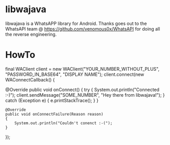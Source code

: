 libwajava
=================

libwajava is a WhatsAPP library for Android.
Thanks goes out to the WhatsAPI team @ https://github.com/venomous0x/WhatsAPI for doing all the reverse engineering.

HowTo
=================

final WAClient client = new WAClient("YOUR_NUMBER_WITHOUT_PLUS", "PASSWORD_IN_BASE64", "DISPLAY NAME");
client.connect(new WAConnectCallback()
{

  @Override
	public void onConnect()
	{
		try
		{
			System.out.println("Connected :-)");
			client.sendMessage("SOME_NUMBER", "Hey there from libwajava!");
		}
		catch (Exception e)
		{
			e.printStackTrace();
		}
	}

	@Override
	public void onConnectFailure(Reason reason)
	{
		System.out.println("Couldn't conenct :-(");
	}
});
